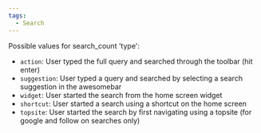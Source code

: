 ```yaml
---
tags:
  - Search
---
```


Possible values for search_count 'type':

- `action`: User typed the full query and searched through the toolbar (hit enter)
- `suggestion`: User typed a query and searched by selecting a search suggestion in the awesomebar
- `widget`: User started the search from the home screen widget
- `shortcut`: User started a search using a shortcut on the home screen
- `topsite`: User started the search by first navigating using a topsite (for google and follow on searches only)
